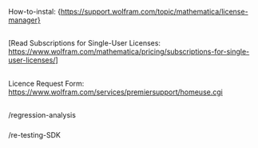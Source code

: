 How-to-instal: 
{https://support.wolfram.com/topic/mathematica/license-manager}
##
[Read Subscriptions for Single-User Licenses: https://www.wolfram.com/mathematica/pricing/subscriptions-for-single-user-licenses/]
##
##
Licence Request Form:
https://www.wolfram.com/services/premiersupport/homeuse.cgi
##
###
/regression-analysis
###
/re-testing-SDK
